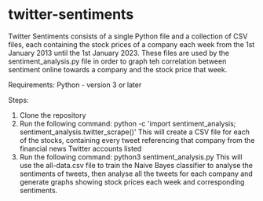 # twitter-sentiments
Twitter Sentiments consists of a single Python file and a collection of CSV files, each containing the stock prices of a company each week from the 1st January 2013 until the 1st January 2023. These files are used by the sentiment_analysis.py file in order to graph teh correlation between sentiment online towards a company and the stock price that week.

Requirements:
Python - version 3 or later

Steps:
1. Clone the repository
2. Run the following command:
    python -c 'import sentiment_analysis; sentiment_analysis.twitter_scrape()'
    This will create a CSV file for each of the stocks, containing every tweet referencing that company from the financial news Twitter accounts listed
3. Run the following command:
    python3 sentiment_analysis.py
    This will use the all-data.csv file to train the Naive Bayes classifier to analyse the sentiments of tweets, then analyse all the tweets for each company and generate graphs showing stock prices each week and corresponding sentiments.